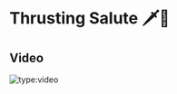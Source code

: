 # Thrusting Salute 🗡️🫡

## Video

![type:video](https://www.youtube.com/embed/IXZ6kr4VHQw?start=226&end=241)
